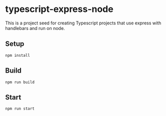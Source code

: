 # typescript-express-node

This is a project seed for creating Typescript projects that use express with handlebars and run on node.


## Setup

`npm install`

## Build 

`npm run build`

## Start

`npm run start`
 
 
 
 
 
 




 




 
 
 
 
 
 


